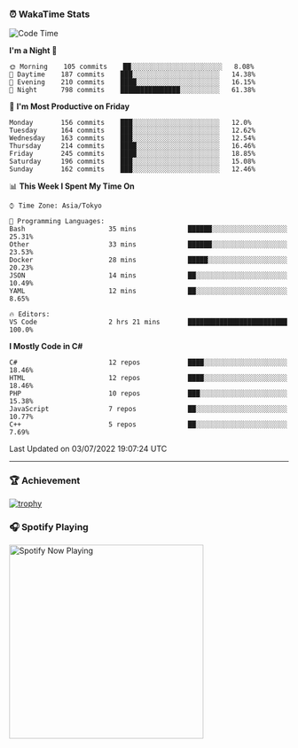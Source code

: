 ### ⏰ WakaTime Stats


<!--START_SECTION:waka-->
![Code Time](http://img.shields.io/badge/Code%20Time-0%20secs-blue)

**I'm a Night 🦉** 

```text
🌞 Morning    105 commits    ██░░░░░░░░░░░░░░░░░░░░░░░   8.08% 
🌆 Daytime    187 commits    ███░░░░░░░░░░░░░░░░░░░░░░   14.38% 
🌃 Evening    210 commits    ████░░░░░░░░░░░░░░░░░░░░░   16.15% 
🌙 Night      798 commits    ███████████████░░░░░░░░░░   61.38%

```
📅 **I'm Most Productive on Friday** 

```text
Monday       156 commits    ███░░░░░░░░░░░░░░░░░░░░░░   12.0% 
Tuesday      164 commits    ███░░░░░░░░░░░░░░░░░░░░░░   12.62% 
Wednesday    163 commits    ███░░░░░░░░░░░░░░░░░░░░░░   12.54% 
Thursday     214 commits    ████░░░░░░░░░░░░░░░░░░░░░   16.46% 
Friday       245 commits    ████░░░░░░░░░░░░░░░░░░░░░   18.85% 
Saturday     196 commits    ███░░░░░░░░░░░░░░░░░░░░░░   15.08% 
Sunday       162 commits    ███░░░░░░░░░░░░░░░░░░░░░░   12.46%

```


📊 **This Week I Spent My Time On** 

```text
⌚︎ Time Zone: Asia/Tokyo

💬 Programming Languages: 
Bash                     35 mins             ██████░░░░░░░░░░░░░░░░░░░   25.31% 
Other                    33 mins             ██████░░░░░░░░░░░░░░░░░░░   23.53% 
Docker                   28 mins             █████░░░░░░░░░░░░░░░░░░░░   20.23% 
JSON                     14 mins             ██░░░░░░░░░░░░░░░░░░░░░░░   10.49% 
YAML                     12 mins             ██░░░░░░░░░░░░░░░░░░░░░░░   8.65%

🔥 Editors: 
VS Code                  2 hrs 21 mins       █████████████████████████   100.0%

```

**I Mostly Code in C#** 

```text
C#                       12 repos            ████░░░░░░░░░░░░░░░░░░░░░   18.46% 
HTML                     12 repos            ████░░░░░░░░░░░░░░░░░░░░░   18.46% 
PHP                      10 repos            ███░░░░░░░░░░░░░░░░░░░░░░   15.38% 
JavaScript               7 repos             ██░░░░░░░░░░░░░░░░░░░░░░░   10.77% 
C++                      5 repos             ██░░░░░░░░░░░░░░░░░░░░░░░   7.69%

```



 Last Updated on 03/07/2022 19:07:24 UTC
<!--END_SECTION:waka-->

---

### 🏆 Achievement

[![trophy](https://github-profile-trophy.vercel.app/?username=Slime-hatena&theme=flat&no-bg=true&no-frame=true&column=8)](https://github.com/ryo-ma/github-profile-trophy)

### 🎧 Spotify Playing

[<img src="https://spotify-now-playing-slime-hatena.vercel.app/api/spotify-playing" alt="Spotify Now Playing" width="350" />](https://open.spotify.com/user/slime_hatena)

<!--
**Slime-hatena/Slime-hatena** is a ✨ _special_ ✨ repository because its `README.md` (this file) appears on your GitHub profile.

Here are some ideas to get you started:

- 🔭 I’m currently working on ...
- 🌱 I’m currently learning ...
- 👯 I’m looking to collaborate on ...
- 🤔 I’m looking for help with ...
- 💬 Ask me about ...
- 📫 How to reach me: ...
- 😄 Pronouns: ...
- ⚡ Fun fact: ...
-->

